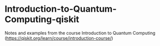 # Introduction-to-Quantum-Computing-qiskit
Notes and examples from the course Introduction to Quantum Computing (https://qiskit.org/learn/course/introduction-course/)
